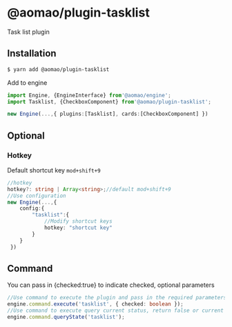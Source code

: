 # @aomao/plugin-tasklist

Task list plugin

## Installation

```bash
$ yarn add @aomao/plugin-tasklist
```

Add to engine

```ts
import Engine, {EngineInterface} from'@aomao/engine';
import Tasklist, {CheckboxComponent} from'@aomao/plugin-tasklist';

new Engine(...,{ plugins:[Tasklist], cards:[CheckboxComponent] })
```

## Optional

### Hotkey

Default shortcut key `mod+shift+9`

```ts
//hotkey
hotkey?: string | Array<string>;//default mod+shift+9
//Use configuration
new Engine(...,{
    config:{
        "tasklist":{
            //Modify shortcut keys
            hotkey: "shortcut key"
        }
    }
 })
```

## Command

You can pass in {checked:true} to indicate checked, optional parameters

```ts
//Use command to execute the plugin and pass in the required parameters
engine.command.execute('tasklist', { checked: boolean });
//Use command to execute query current status, return false or current list plugin name tasklist tasklist unorderedlist
engine.command.queryState('tasklist');
```
